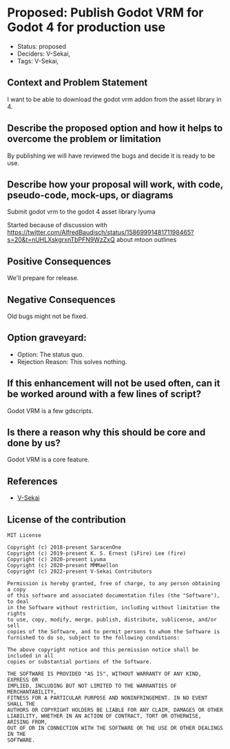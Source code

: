 # Proposed: Publish Godot VRM for Godot 4 for production use

- Status: proposed <!-- draft | proposed | rejected | accepted | deprecated | superseded by -->
- Deciders: V-Sekai,
- Tags: V-Sekai,

## Context and Problem Statement

I want to be able to download the godot vrm addon from the asset library in 4.

## Describe the proposed option and how it helps to overcome the problem or limitation

By publishing we will have reviewed the bugs and decide it is ready to be use.

## Describe how your proposal will work, with code, pseudo-code, mock-ups, or diagrams

Submit godot vrm to the godot 4 asset library lyuma

Started because of discussion with https://twitter.com/AlfredBaudisch/status/1586999148171198465?s=20&t=nUHLXskgrxnTbPFN9WzZxQ about mtoon outlines

## Positive Consequences <!-- improvement of quality attribute satisfaction, follow-up decisions required -->

We'll prepare for release.

## Negative Consequences <!-- compromising quality attribute, follow-up decisions required -->

Old bugs might not be fixed.

## Option graveyard:

- Option: The status quo. <!-- List the proposed options no longer open for consideration. -->
- Rejection Reason: This solves nothing. <!-- List the reasons for the rejection: (the bad traits) -->

## If this enhancement will not be used often, can it be worked around with a few lines of script?

Godot VRM is a few gdscripts.

## Is there a reason why this should be core and done by us?

Godot VRM is a core feature.

## References

- [V-Sekai](https://v-sekai.org/)

## License of the contribution

```
MIT License

Copyright (c) 2018-present SaracenOne
Copyright (c) 2019-present K. S. Ernest (iFire) Lee (fire)
Copyright (c) 2020-present Lyuma
Copyright (c) 2020-present MMMaellon
Copyright (c) 2022-present V-Sekai Contributors

Permission is hereby granted, free of charge, to any person obtaining a copy
of this software and associated documentation files (the "Software"), to deal
in the Software without restriction, including without limitation the rights
to use, copy, modify, merge, publish, distribute, sublicense, and/or sell
copies of the Software, and to permit persons to whom the Software is
furnished to do so, subject to the following conditions:

The above copyright notice and this permission notice shall be included in all
copies or substantial portions of the Software.

THE SOFTWARE IS PROVIDED "AS IS", WITHOUT WARRANTY OF ANY KIND, EXPRESS OR
IMPLIED, INCLUDING BUT NOT LIMITED TO THE WARRANTIES OF MERCHANTABILITY,
FITNESS FOR A PARTICULAR PURPOSE AND NONINFRINGEMENT. IN NO EVENT SHALL THE
AUTHORS OR COPYRIGHT HOLDERS BE LIABLE FOR ANY CLAIM, DAMAGES OR OTHER
LIABILITY, WHETHER IN AN ACTION OF CONTRACT, TORT OR OTHERWISE, ARISING FROM,
OUT OF OR IN CONNECTION WITH THE SOFTWARE OR THE USE OR OTHER DEALINGS IN THE
SOFTWARE.
```
